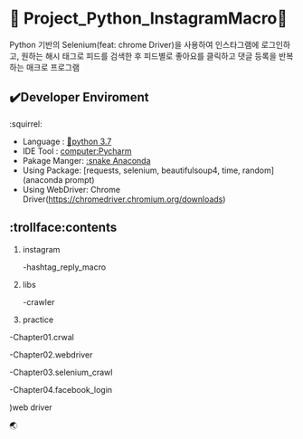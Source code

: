 # :ghost: Project_Python_InstagramMacro:full_moon_with_face:

Python 기반의 Selenium(feat: chrome Driver)을 사용하여 인스타그램에 로그인하고, 원하는 해시
태그로 피드를 검색한 후 피드별로 좋아요를 클릭하고 댓글 등록을 반복하는 매크로 프로그램
 
 ## :heavy_check_mark:Developer Enviroment
 :squirrel:
 - Language : [:crocodile:python 3.7](https://www.python.org/)
 - IDE Tool : [computer:Pycharm](https://www.jetbrains.com/ko-kr/pycharm/)
 - Pakage Manger: [:snake Anaconda](https://www.anaconda.com/products/individual)
 - Using Package: [requests, selenium, beautifulsoup4, time, random](anaconda prompt)
 - Using WebDriver: Chrome Driver(https://chromedriver.chromium.org/downloads)


## :trollface:contents
1. instagram

     -hashtag_reply_macro
2. libs

     -crawler
3. practice

 -Chapter01.crwal
 
 -Chapter02.webdriver
 
 -Chapter03.selenium_crawl
 
 -Chapter04.facebook_login

)web driver

 :earth_asia:
 
 
 
 
 

